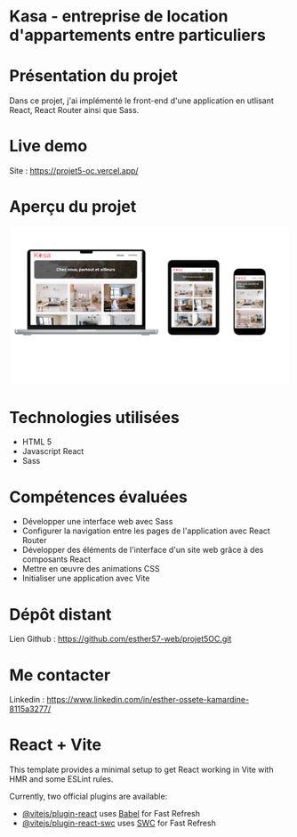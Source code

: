 # Kasa - entreprise de location d'appartements entre particuliers

# Présentation du projet

Dans ce projet, j'ai implémenté le front-end d'une application en utlisant React, React Router ainsi que Sass.

# Live demo

Site : https://projet5-oc.vercel.app/

# Aperçu du projet

![alt text](src/assets/projet5.png)

# Technologies utilisées

<ul>
    <li>HTML 5</li>
    <li>Javascript React</li>
    <li>Sass</li>
</ul>

# Compétences évaluées

<ul>
    <li>Développer une interface web avec Sass</li>
    <li>Configurer la navigation entre les pages de l'application avec React Router</li>
    <li>Développer des éléments de l'interface d'un site web grâce à des composants React</li>
    <li>Mettre en œuvre des animations CSS</li>
    <li>Initialiser une application avec Vite</li>
</ul>

# Dépôt distant

Lien Github : https://github.com/esther57-web/projet5OC.git

# Me contacter

Linkedin : https://www.linkedin.com/in/esther-ossete-kamardine-8115a3277/

# React + Vite

This template provides a minimal setup to get React working in Vite with HMR and some ESLint rules.

Currently, two official plugins are available:

- [@vitejs/plugin-react](https://github.com/vitejs/vite-plugin-react/blob/main/packages/plugin-react/README.md) uses [Babel](https://babeljs.io/) for Fast Refresh
- [@vitejs/plugin-react-swc](https://github.com/vitejs/vite-plugin-react-swc) uses [SWC](https://swc.rs/) for Fast Refresh
